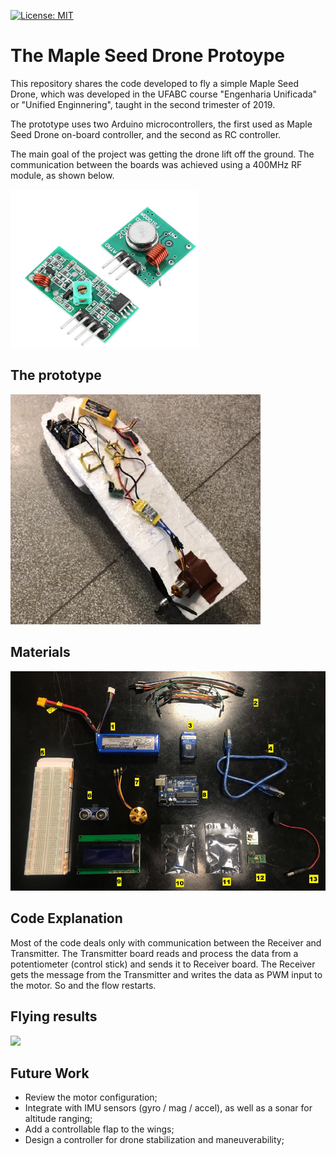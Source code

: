 [![License: MIT](https://img.shields.io/badge/License-MIT-yellow.svg)](https://opensource.org/licenses/MIT)

# The Maple Seed Drone Protoype
This repository shares the code developed to fly a simple Maple Seed Drone,  which was developed in the UFABC course "Engenharia Unificada" or "Unified Enginnering", taught in  the second trimester of 2019.

The prototype uses two Arduino microcontrollers, the first used as Maple Seed Drone on-board controller, and the second as RC controller.

The main goal of the project was getting the drone lift off the ground. The communication between the boards was achieved using a 400MHz RF module, as shown below.

<img src="docs/rf-module.png" width="300"/>


## The prototype

<img src="docs/maple-seed-drone.png" width="400"/>

## Materials

<img src="docs/drone-materials.png" width="600"/>

## Code Explanation

Most of the code deals only with communication between the Receiver and Transmitter. The Transmitter board reads and process the data from a potentiometer (control stick) and sends it to Receiver board. The Receiver gets the message from the Transmitter and writes the data as PWM input to the motor. So and the flow restarts. 

## Flying results

<img src="docs/monocopter-flight.gif" width="600"/>

## Future Work

- Review the motor configuration;
- Integrate with IMU sensors (gyro / mag / accel), as well as a sonar for altitude ranging;
- Add a controllable flap to the wings;
- Design a controller for drone stabilization and maneuverability;
